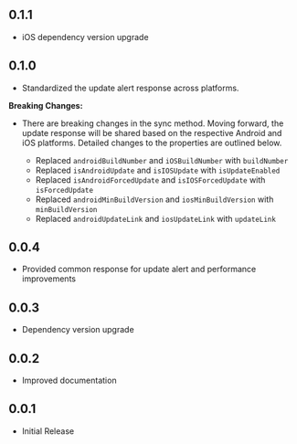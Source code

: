 ## 0.1.1

* iOS dependency version upgrade

## 0.1.0

* Standardized the update alert response across platforms.

**Breaking Changes:**
* There are breaking changes in the sync method. Moving forward, the update response will be shared based on the respective Android and iOS platforms. Detailed changes to the properties are outlined below.

    * Replaced `androidBuildNumber` and `iOSBuildNumber` with `buildNumber`
    * Replaced `isAndroidUpdate` and `isIOSUpdate` with `isUpdateEnabled`
    * Replaced `isAndroidForcedUpdate` and `isIOSForcedUpdate` with `isForcedUpdate`
    * Replaced `androidMinBuildVersion` and `iosMinBuildVersion` with `minBuildVersion`
    * Replaced `androidUpdateLink` and `iosUpdateLink` with `updateLink`

## 0.0.4

* Provided common response for update alert and performance improvements

## 0.0.3

* Dependency version upgrade

## 0.0.2

* Improved documentation

## 0.0.1

* Initial Release
